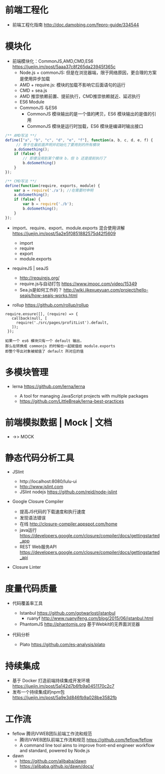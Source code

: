 # 前端工程化

- 前端工程化指南 <http://doc.damobing.com/fepro-guide/334544>

# 模块化

- 前端模块化：CommonJS,AMD,CMD,ES6 <https://juejin.im/post/5aaa37c8f265da23945f365c>
  - Node.js + commonJS: 但是在浏览器端，限于网络原因，更合理的方案是使用异步加载
  - AMD + require.js: 模块的加载不影响它后面语句的运行
  - CMD + sea.js
  - AMD 推崇依赖前置、提前执行，CMD推崇依赖就近、延迟执行
  - ES6 Module
  - CommonJS 与ES6
    - CommonJS 模块输出的是一个值的拷贝，ES6 模块输出的是值的引用
    - CommonJS 模块是运行时加载，ES6 模块是编译时输出接口

```js
/** AMD写法 **/
define(["a", "b", "c", "d", "e", "f"], function(a, b, c, d, e, f) { 
     // 等于在最前面声明并初始化了要用到的所有模块
    a.doSomething();
    if (false) {
        // 即便没用到某个模块 b，但 b 还是提前执行了
        b.doSomething()
    } 
});

/** CMD写法 **/
define(function(require, exports, module) {
    var a = require('./a'); //在需要时申明
    a.doSomething();
    if (false) {
        var b = require('./b');
        b.doSomething();
    }
});
```  

- import、require、export、module.exports 混合使用详解 <https://juejin.im/post/5a2e5f0851882575d42f5609>

  - import
  - require
  - export
  - module.exports

- requireJS | seaJS

  - <http://requirejs.org/>
  - require.js与自动打包 <https://www.imooc.com/video/15349>
  - Sea.js是如何工作的？ http://wiki.jikexueyuan.com/project/hello-seajs/how-seajs-works.html

- rollup <https://github.com/rollup/rollup>

```shell
require.ensure([], (require) => {
   callback(null, [
     require('./src/pages/profitList').default,
   ]);
 });

如果一个 es6 模块只有一个 default 输出，
那么在转换成 commonjs 的时候也一起赋值给 module.exports
即整个导出对象被赋值了 default 所对应的值
```

# 多模块管理

- lerna <https://github.com/lerna/lerna>

  - A tool for managing JavaScript projects with multiple packages
  - <https://github.com/LittleBreak/lerna-best-practices>

# 前端模拟数据 | Mock | 文档

- ->> MOCK

# 静态代码分析工具

- JSlint 
  - http://localhost:8080/lulu-ui
  - http://www.jslint.com
  - JSlint nodejs https://github.com/reid/node-jslint

- Google Closure Compiler

  - 提高JS代码的下载速度和执行速度
  - 发现语法错误
  - 在线 http://closure-compiler.appspot.com/home
  - java运行 https://developers.google.com/closure/compiler/docs/gettingstarted_app
  - REST Web服务API https://developers.google.com/closure/compiler/docs/gettingstarted_api

- Closure Linter

# 度量代码质量

- 代码覆盖率工具

  - Istanbul https://github.com/gotwarlost/istanbul
    - ruanyf http://www.ruanyifeng.com/blog/2015/06/istanbul.html
  - PhantomJS http://phantomjs.org 基于Webkit的无界面浏览器

- 代码分析

  - Plato https://github.com/es-analysis/plato


# 持续集成

- 基于 Docker 打造前端持续集成开发环境 <https://juejin.im/post/5a142d7b6fb9a0451170c2c7>
- 发布一个持续集成的npm包 <https://juejin.im/post/5a9e3d846fb9a028be3582fb>

# 工作流

- feflow 腾讯IVWEB团队前端工作流和规范 
  - 腾讯IVWEB团队前端工作流和规范 <https://github.com/feflow/feflow>
  - A command line tool aims to improve front-end engineer workflow and standard, powered by Node.js
- dawn
  - https://github.com/alibaba/dawn
  - https://alibaba.github.io/dawn/docs/